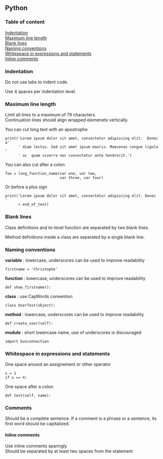 ## Python

### Table of content

[Indentation]()  
[Maximum line length](#maximum-line-length)  
[Blank lines]()  
[Naming conventions]()  
[Whitespace in expressions and statements]()  
[Inline comments]()  

### Indentation

Do not use tabs to indent code.

Use 4 spaces per indentation level.  

### Maximum line length

Limit all lines to a maximum of 79 characters.  
Continuation lines should align wrapped elemenets vertically.

You can cut long text with an apostrophe
```
print('Lorem ipsum dolor sit amet, consectetur adipiscing elit.  Donec a'  
      ' diam lectus. Sed sit amet ipsum mauris. Maecenas congue ligula '
      ' ac  quam viverra nec consectetur ante hendrerit.')
```

You can also cut after a colon
```
foo = long_function_name(var one, var two,
                         var three, var four)
```

Or before a plus sign
```
print('Lorem ipsum dolor sit amet, consectetur adipiscing elit. Donec '
      + end_of_text)
```

### Blank lines

Class definitions and to-level function are separated by two blank lines.  

Method definitions inside a class are separated by a single blank line.  

### Naming conventions

**variable** : lowercase, underscores can be used to improve readability  
```
firstname = 'Christophe'
```
**function** : lowercase, underscores can be used to improve readability  
```
def show_firstname():
```
**class** : use CapWords convention  
```
class UserTest(object):
```
**method** : lowercase, underscores can be used to improve readability  
```
def create_user(self):
```
**module** : short lowercase name, use of underscores is discouraged  
```
import busconnection 
```
### Whitespace in expressions and statements


One space around an assignement or other operator
```
x = 1
if x == 4:
```

One space after a colon
```
def test(self, name):
```

### Comments

Should be a complete sentence. If a comment is a phrase or a sentence, its first word should be capitalized.

#### Inline comments

Use inline comments sparingly  
Should be separated by at least two spaces from the statement  




